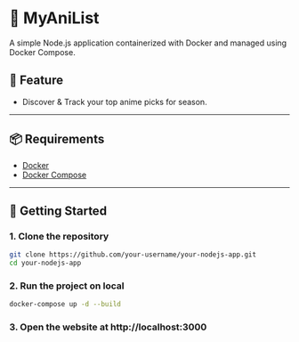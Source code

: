 # 🐳 MyAniList

A simple Node.js application containerized with Docker and managed using Docker Compose.

## 📖 Feature
- Discover & Track your top anime picks for season.

---

## 📦 Requirements

- [Docker](https://www.docker.com/products/docker-desktop)
- [Docker Compose](https://docs.docker.com/compose/)

---

## 🚀 Getting Started

### 1. Clone the repository
```bash
git clone https://github.com/your-username/your-nodejs-app.git
cd your-nodejs-app
```
### 2. Run the project on local
```bash
docker-compose up -d --build
```
### 3. Open the website at http://localhost:3000

